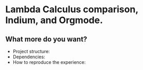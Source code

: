 # Lambda Calculus comparison, Indium, and Orgmode.
## What more do you want?

- Project structure:
- Dependencies:
- How to reproduce the experience:
